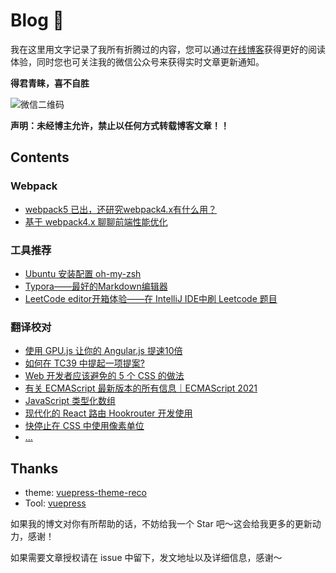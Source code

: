 # Blog 🤔 
我在这里用文字记录了我所有折腾过的内容，您可以通过[在线博客](https://kimyang.cn/)获得更好的阅读体验，同时您也可关注我的微信公众号来获得实时文章更新通知。

**得君青睐，喜不自胜**

![微信二维码](https://cdn.jsdelivr.net/gh/KimYangOfCat/PictureBed/wechat/search.png)

**声明：未经博主允许，禁止以任何方式转载博客文章！！**

## Contents

### Webpack

+ [webpack5 已出，还研究webpack4.x有什么用？](blog/posts/2021-4-10-webpack入门篇.md)
+ [基于 webpack4.x 聊聊前端性能优化](blog/posts/2021-4-14-webpack优化篇.md) 

### 工具推荐

+ [Ubuntu 安装配置 oh-my-zsh ](blog/posts/2019-10-19-zsh.md) 
+ [Typora——最好的Markdown编辑器](blog/posts/2020-02-03-typora使用体验.md) 
+ [LeetCode editor开箱体验——在 IntelliJ IDE中刷 Leetcode 题目](blog/posts/2020-07-07-LeetCodeEditor.md) 

### 翻译校对

+ [使用 GPU.js 让你的 Angular.js 提速10倍](blog/posts/2021-05-24-使用GPU.js让你的Angular.js提速10倍.md)
+ [如何在 TC39 中提起一项提案?](blog/posts/2021-05-23-如何在TC39中提起一项提案.md)
+ [Web 开发者应该避免的 5 个 CSS 的做法](blog/posts/2021-05-20-Web开发者应该避免的5个CSS的做法.md)
+ [有关 ECMAScript 最新版本的所有信息｜ECMAScript 2021](blog/posts/2021-05-19-ECMAScript2021.md)
+ [JavaScript 类型化数组](blog/posts/2021-05-18-JavaScript类型化数组.md)
+ [现代化的 React 路由 Hookrouter 开发使用](blog/posts/2021-05-17-现代化的React路由Hookrouter开发使用.md)
+ [快停止在 CSS 中使用像素单位](blog/posts/2021-05-16-快停止在CSS中使用像素单位.md)
+ [...]()

## Thanks

* theme: [vuepress-theme-reco](https://vuepress-theme-reco.recoluan.com/)
* Tool: [vuepress](https://v1.vuepress.vuejs.org/zh/theme/default-theme-config.html)

如果我的博文对你有所帮助的话，不妨给我一个 Star 吧～这会给我更多的更新动力，感谢！

如果需要文章授权请在 issue 中留下，发文地址以及详细信息，感谢～

